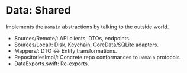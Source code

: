 # Data: Shared

Implements the `Domain` abstractions by talking to the outside world.

- Sources/Remote/: API clients, DTOs, endpoints.
- Sources/Local/: Disk, Keychain, CoreData/SQLite adapters.
- Mappers/: DTO ↔ Entity transformations.
- RepositoriesImpl/: Concrete repo conformances to `Domain` protocols.
- DataExports.swift: Re-exports.
